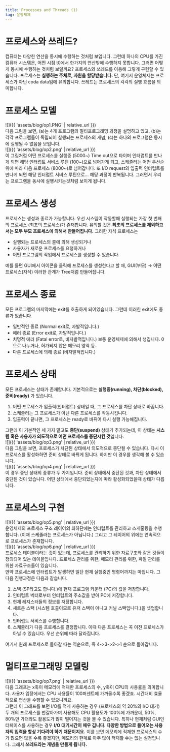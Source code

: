 ```yaml
---
title: Processes and Threads (1)
tag: 운영체제
---
```


# 프로세스와 쓰레드?
컴퓨터는 다양한 연산을 동시에 수행하는 것처럼 보입니다. 그런데 하나의 CPU를 가진 컴퓨터 시스템은, 어떤 시점 t0에서 한가지의 연산밖에 수행하지 못합니다. 그러면 어떻게 동시에 수행하는 것처럼 보일까요? 프로세스와 쓰레드를 이용해 그렇게 구현할 수 있습니다. 프로세스는 **실행하는 주체로, 자원을 할당받습니다.** 단, 여기서 운영체제는 프로세스가 아닌 coda data임에 유의합니다. 쓰레드는 프로세스의 각각의 실행 흐름을 의미합니다.
# 프로세스 모델
![]({{ 'assets/blog/op1.PNG' | relative_url }})    
다음 그림을 보면, (a)는 4개 프로그램의 멀티프로그래밍 과정을 설명하고 있고, (b)는 각각 프로그램들이 독립되어 실행되는 프로세스의 개념, (c)는 하나의 프로그램은 동시에 실행될 수 없음을 보입니다.     
![]({{ 'assets/blog/op2.png' | relative_url }})   
이 그림처럼 어떤 프로세스를 실행중 (5000~) Time out으로 타이머 인터럽트를 만나게 되면 해당 인터럽트 서비스 루틴 (100~)으로 넘어가게 되고, 스케줄러는 어떤 우선순위에 따라 다음 프로세스 (8000~)로 넘어갑니다.  또 I/O request의 입출력 인터럽트를 만나게 되면 해당 인터럽트 서비스 루틴으로... 해당 과정이 반복됩니다. 그러면서 우리는 프로그램을 동시에 실행시키는것처럼 보이게 됩니다.

# 프로세스 생성
프로세스는 생성과 종료가 가능합니다. 우선 시스템이 작동할때 실행되는 가장 첫 번째의 프로세스 (최초의 프로세스)가 존재합니다. 유의할 것은 **최초의 프로세스를 제외하고서는 모두 부모 프로세스에 의해서 만들어집니다.** 그러한 자식 프로세스는
* 실행되는 프로세스의 콜에 의해 생성되거나
* 사용자가 새로운 프로세스를 요청하거나
* 어떤 프로그램의 작업에서 프로세스를 생성할 수 있습니다.     

예를 들면 GUI에서 아이콘을 클릭해 프로세스를 생성한다고 할 때, GUI(부모) -> 어떤 프로세스(자식) 이러한 관계가 Tree처럼 만들어집니다.
# 프로세스 종료
모든 프로그램의 마지막에는 exit를 호출하게 되어있습니다. 그런데 이러한 exit에도 종류가 있습니다.
* 일반적인 종료 (Normal exit로, 자발적입니다.)
* 에러 종료 (Error exit로, 자발적입니다.)
* 치명적 에러 (Fatal error로, 비자발적입니다.) 보통 운영체제에 의해서 생깁니다. 0으로 나누거나, 허가되지 않은 메모리 영역 등..
* 다른 프로세스에 의해 종료 (비자발적입니다.)
# 프로세스 상태
모든 프로세스는 상태가 존재합니다. 기본적으로는 **실행중(running), 차단(blocked), 준비(ready)** 가 있습니다.   
1. 어떤 프로세스가 입출력(인터럽트) 상태일 때, 그 프로세스를 차단 상태로 바꿉니다.
2. 스케줄러는 그 프로세스가 아닌 다른 프로세스를 작동시킵니다.
3. 입출력이 끝나면, 그 프로세스는 ready로 바뀌어 다시 실행 가능해집니다.

그런데 이 기본적인 세 가지 말고도 **중단(suspend)** 상태가 추가되는데, 이 상태는 **시스템 혹은 사용자가 의도적으로 어떤 프로세스를 중단시킨 것**입니다.    
![]({{ 'assets/blog/op3.png' | relative_url }})        
다음 그림을 보면, 프로세스가 차단된 상태에서 의도적으로 중단될 수 있습니다. 다시 이 프로세스를 활성화하면 준비 상태로 바뀌게 됩니다. 하지만 이 경우를 생각해 볼 수 있습니다.    
![]({{ 'assets/blog/op4.png' | relative_url }})      
이 경우 중단 상태의 종류가 두 가지입니다. 준비 상태에서 중단된 것과, 차단 상태에서 중단된 것이 있습니다. 어떤 상태에서 중단되었는지에 따라 활성화되었을때 상태가 다릅니다.

# 프로세스의 구현
![]({{ 'assets/blog/op5.png' | relative_url }})       
운영체제의 프로세스 구조 레이어의 최하단에는 인터럽트를 관리하고 스케줄링을 수행합니다. (이때 스케줄러는 프로세스가 아닙니다.) 그리고 그 레이어의 위에는 연속적으로 프로세스가 존재합니다.   
![]({{ 'assets/blog/op6.png' | relative_url }})       
프로세스 테이블이라는 것이 있는데, 프로세스를 관리하기 위한 자료구조와 같은 것들이 정의되어 있는 테이블입니다. 프로세스 관리를 위한, 메모리 관리를 위한, 파일 관리를 위한 자료구조들이 있습니다.    
만약 프로세스에 인터럽트가 발생하면 일단 현재 실행중인 명령어까지는 마칩니다. 그 다음 진행과정은 다음과 같습니다.
1. 스택 (SP라고도 합니다.)에 현재 프로그램 카운터 (PC)의 값을 저장합니다.
2. 인터럽트 벡터로부터 인터럽트의 주소값을 받아 PC에 저장합니다.
3. 현재 레지스터들의 정보를 저장합니다.
4. 새로운 스택 (시스템 호출이므로 유저 스택이 아니고 커널 스택입니다.)을 셋업합니다.
5. 인터럽트 서비스를 수행합니다.
6. 스케줄러가 다음 프로세스를 결정합니다. 이때 다음 프로세스는 꼭 이전 프로세스가 아닐 수 있습니다. 우선 순위에 따라 달라집니다.

여기서 원래 프로세스로 돌아갈 때는 역순으로, 즉 4->3->2->1 순으로 돌아갑니다.
# 멀티프로그래밍 모델링
![]({{ 'assets/blog/op7.png' | relative_url }})          
다음 그래프는 x축이 메모리에 적재한 프로세스의 수, y축이 CPU의 사용률을 의미합니다. 사용자 입장에서는 CPU 사용률이 100퍼센트에 가까울수록 좋겠죠. 시간대비 효율적으로 연산을 수행할 수 있으니까요.   
그런데 이 그래프를 보면 I/O를 적게 사용하는 경우 (프로세스의 약 20%의 I/O 대기) 두 개의 프로세스를 번갈아가며 사용해도 CPU 활용도가 100%에 가까운데, 50%, 80%만 가더라도 활용도가 많이 떨어지는 것을 볼 수 있습니다. 특히나 현재처럼 GUI인터페이스를 사용하는 경우 **I/O 대기시간이 매우 깁니다. 다양한 방법으로 들어오는 사용자의 입력을 항상 기다려야 하기 때문이지요.** 이를 보면 메모리에 적재한 프로세스의 수가 많으면 많을 수록 좋겠지만, 메모리의 한계로 아주 많이 적재할 수는 없는 실정입니다. 그래서 **쓰레드라는 개념을 만들게 됩니다.**
